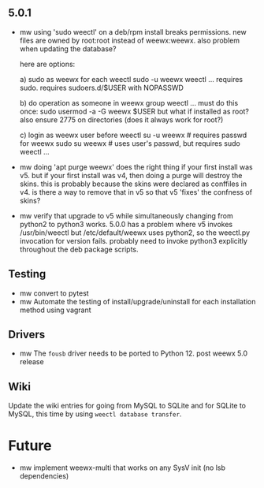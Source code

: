 ## 5.0.1

- mw using 'sudo weectl' on a deb/rpm install breaks permissions.  new files
    are owned by root:root instead of weewx:weewx.  also problem when updating
    the database?

    here are options:

    a) sudo as weewx for each weectl
    sudo -u weewx weectl ...
    requires sudo.  requires sudoers.d/$USER with NOPASSWD

    b) do operation as someone in weewx group
    weectl ...
    must do this once:
    sudo usermod -a -G weewx $USER
    but what if installed as root?
    also ensure 2775 on directories (does it always work for root?)

    c) login as weewx user before weectl
    su -u weewx       # requires passwd for weewx
    sudo su weewx     # uses user's passwd, but requires sudo
    weectl ...

- mw doing 'apt purge weewx' does the right thing if your first install was
    v5.  but if your first install was v4, then doing a purge will destroy
    the skins.  this is probably because the skins were declared as conffiles
    in v4.  is there a way to remove that in v5 so that v5 'fixes' the confness
    of skins?

- mw verify that upgrade to v5 while simultaneously changing from python2 to
    python3 works.  5.0.0 has a problem where v5 invokes /usr/bin/weectl but
    /etc/default/weewx uses python2, so the weectl.py invocation for version
    fails.  probably need to invoke python3 explicitly throughout the deb
    package scripts.

## Testing

- mw convert to pytest
- mw Automate the testing of install/upgrade/uninstall for each installation
    method using vagrant


## Drivers

- mw The `fousb` driver needs to be ported to Python 12.  post weewx 5.0 release


## Wiki

Update the wiki entries for going from MySQL to SQLite and for SQLite to MySQL,
this time by using `weectl database transfer`.


# Future

- mw implement weewx-multi that works on any SysV init (no lsb dependencies)

